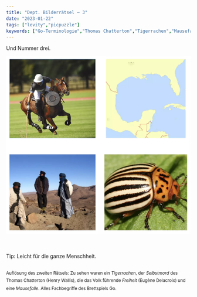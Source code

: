 ```yaml
---
title: "Dept. Bilderrätsel – 3"
date: "2023-01-22"
tags: ["levity","picpuzzle"]
keywords: ["Go-Terminologie","Thomas Chatterton","Tigerrachen","Mausefalle","Go","Freiheit","Henry Wallis","Eugène Delacroix","VW"]
---
```


Und Nummer drei.

<img  src="/assets/img/picpuzzle3.webp" alt="Bilderrätsel3">

<br/>
<br/>
<br/>

Tip: Leicht für die ganze Menschheit.
<br/>
<br/>

<sup>Auflösung des zweiten Rätsels: Zu sehen waren ein *Tigerrache*n, der *Selbstmord* des Thomas Chatterton (Henry Wallis), die das Volk führende *Freiheit* (Eugène Delacroix) und eine *Mausefalle*. Alles Fachbegriffe des Brettspiels Go.<sup>
